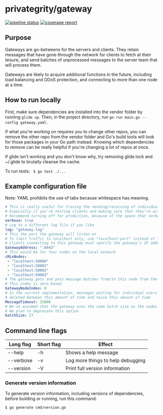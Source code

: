 # privategrity/gateway

[![pipeline status](https://gitlab.com/privategrity/gateway/badges/master/pipeline.svg)](https://gitlab.com/privategrity/gateway/commits/master)
[![coverage report](https://gitlab.com/privategrity/gateway/badges/master/coverage.svg)](https://gitlab.com/privategrity/gateway/commits/master)

## Purpose

Gateways are go-betweens for the servers and clients. They retain messages that
have gone through the network for clients to fetch at their leisure, and send
batches of unprocessed messages to the server team that will process them.

Gateways are likely to acquire additional functions in the future, including
load balancing and DDoS protection, and connecting to more than one node at
a time.

## How to run locally

First, make sure dependencies are installed into the vendor folder by running
`glide up`. Then, in the project directory, run `go run main.go --config
gateway.yaml`.

If what you're working on requires you to change other repos, you can remove
the other repo from the vendor folder and Go's build tools will look for those
packages in your Go path instead. Knowing which dependencies to remove can be
really helpful if you're changing a lot of repos at once.

If glide isn't working and you don't know why, try removing glide.lock and
~/.glide to brutally cleanse the cache.

To run tests: ` $ go test ./...`

## Example configuration file

Note: YAML prohibits the use of tabs because whitespace has meaning.

```yaml
# This is really useful for tracing the sending/receiving of individual messages
# Especially if you're testing clients and making sure that they're actually sending messages to the right people
# Recommend turning off for production, because of the space that verbose logs take up on disk
verbose: true
# Log to a different log file if you like
log: "gateway.log"
# This the port the gateway will listen on
# To limit traffic to localhost only, use "localhost:port" instead of ":port", which listens for all incoming traffic
# Clients connecting to this gateway must specify the gateway's IP address and this port
GatewayAddress: ":8443"
# This would be for four nodes on the local network
cMixNodes:
 - "localhost:50000"
 - "localhost:50001"
 - "localhost:50002"
 - "localhost:50003"
# The gateway gets and puts message batches from/to this node from the cMixNodes list
# This index is zero-based
GatewayNodeIndex: 0
# In the current implementation, messages waiting for individual users get
# deleted between this amount of time and twice this amount of time
MessageTimeout: 15600
# We've assumed that the gateway uses the same batch size as the nodes do
# We plan to deprecate this option
batchSize: 27
```

## Command line flags

| Long flag | Short flag | Effect |
|---|---|---|
|--help|-h|Shows a help message|
|--verbose|-v|Log more things to help debugging|
|--version|-V|Print full version information|

### Generate version information

To generate version information, including versions of dependencies, before building or running, run this command:

`$ go generate cmd/version.go`
